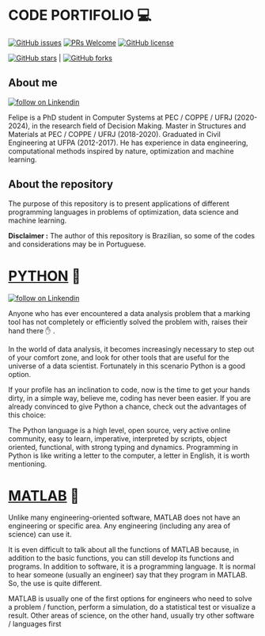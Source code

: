 # CODE PORTIFOLIO :computer: 
[![GitHub issues](https://img.shields.io/github/issues/FelipeRamosOliveira/Portifolio.svg)](https://img.shields.io/github/issues/FelipeRamosOliveira/Portifolio.svg)
[![PRs Welcome](https://img.shields.io/badge/PRs-welcome-brightgreen.svg)](https://github.com/FelipeRamosOliveira/Portifolio/pulls)
[![GitHub license](https://img.shields.io/github/license/Naereen/StrapDown.js.svg)](https://github.com/Naereen/StrapDown.js/blob/master/LICENSE)

[![GitHub stars](https://img.shields.io/github/stars/FelipeRamosOliveira/Portifolio.svg?style=social&label=Star&maxAge=2592000)](https://GitHub.com/Naereen/StrapDown.js/stargazers/) | [![GitHub forks](https://img.shields.io/github/forks/FelipeRamosOliveira/Portifolio.svg?style=social&label=Fork&maxAge=2592000)](https://GitHub.com/Naereen/StrapDown.js/network/)

## About me
<p>
    <a href="https://www.linkedin.com/in/felipe-ramos-oliveira/">
        <img src="https://img.shields.io/badge/LinkedIn-0077B5?style=for-the-badge&logo=linkedin&logoColor=white"
            alt="follow on Linkendin"></a>
<p/>


Felipe is a PhD student in Computer Systems at PEC / COPPE / UFRJ (2020-2024), in the research field of Decision Making. Master in Structures and Materials at PEC / COPPE / UFRJ (2018-2020). Graduated in Civil Engineering at UFPA (2012-2017). He has experience in data engineering, computational methods inspired by nature, optimization and machine learning.

## About the repository

The purpose of this repository is to present applications of different programming languages in problems of optimization, data science and machine learning.

**Disclaimer :** The author of this repository is Brazilian, so some of the codes and considerations may be in Portuguese.



# [PYTHON](https://github.com/FelipeRamosOliveira/Portifolio/tree/main/Python)  :snake:

<p>
<a href="https://code.visualstudio.com/">
        <img src="https://img.shields.io/badge/Visual_Studio_Code-0078D4?style=for-the-badge&logo=visual%20studio%20code&logoColor=white"
            alt="follow on Linkendin"></a>
<p/>

Anyone who has ever encountered a data analysis problem that a marking tool has not completely or efficiently solved the problem with, raises their hand there :raised_hand: .

In the world of data analysis, it becomes increasingly necessary to step out of your comfort zone, and look for other tools that are useful for the universe of a data scientist. Fortunately in this scenario Python is a good option.

If your profile has an inclination to code, now is the time to get your hands dirty, in a simple way, believe me, coding has never been easier. If you are already convinced to give Python a chance, check out the advantages of this choice:

The Python language is a high level, open source, very active online community, easy to learn, imperative, interpreted by scripts, object oriented, functional, with strong typing and dynamics. Programming in Python is like writing a letter to the computer, a letter in English, it is worth mentioning.


# [MATLAB](https://github.com/FelipeRamosOliveira/Portifolio/tree/main/Python) :triangular_ruler:
Unlike many engineering-oriented software, MATLAB does not have an engineering or specific area. Any engineering (including any area of science) can use it.

It is even difficult to talk about all the functions of MATLAB because, in addition to the basic functions, you can still develop its functions and programs. In addition to software, it is a programming language. It is normal to hear someone (usually an engineer) say that they program in MATLAB. So, the use is quite different.

MATLAB is usually one of the first options for engineers who need to solve a problem / function, perform a simulation, do a statistical test or visualize a result. Other areas of science, on the other hand, usually try other software / languages first
